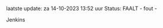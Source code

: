laatste update: 
za 14-10-2023 13:52   uur 
Status: FAALT - fout - 
<div class="service R">Jenkins</div>